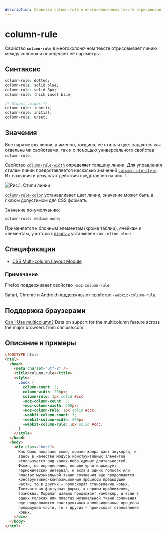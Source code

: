 ```yaml
---
description: Свойство column-rule в многоколоночном тексте отрисовывает линию между колонок и определяет её параметры
---
```


# column-rule

Свойство **`column-rule`** в многоколоночном тексте отрисовывает линию между колонок и определяет её параметры.

## Синтаксис

```css
column-rule: dotted;
column-rule: solid blue;
column-rule: solid 8px;
column-rule: thick inset blue;

/* Global values */
column-rule: inherit;
column-rule: initial;
column-rule: unset;
```

## Значения

Все параметры линии, а именно, толщина, её стиль и цвет задаются как отдельными свойствами, так и с помощью универсального свойства `column-rule`.

Свойство [`column-rule-width`](column-rule-width.md) определяет толщину линии. Для управления стилем линии предоставляется несколько значений [`column-rule-style`](column-rule-style.md). Их названия и результат действия представлен на рис. 1.

![Рис.1. Стили линии](border_style_8.png)

[`column-rule-color`](column-rule-color.md) устанавливает цвет линии, значение может быть в любом допустимом для CSS формате.

Значение по-умолчанию:

```css
column-rule: medium none;
```

Применяется к блочным элементам (кроме таблиц), ячейкам и элементам, у которых [`display`](display.md) установлен как `inline-block`

## Спецификации

- [CSS Multi-column Layout Module](http://dev.w3.org/csswg/css3-multicol/#column-rule)

### Примечание

Firefox поддерживает свойство `-moz-column-rule`.

Safari, Chrome и Аndroid поддерживают свойство `-webkit-column-rule`.

## Поддержка браузерами

<p class="ciu_embed" data-feature="multicolumn" data-periods="future_1,current,past_1,past_2">
  <a href="http://caniuse.com/#feat=multicolumn">Can I Use multicolumn?</a> Data on support for the multicolumn feature across the major browsers from caniuse.com.
</p>

## Описание и примеры

```html
<!DOCTYPE html>
<html>
  <head>
    <meta charset="utf-8" />
    <title>column-rule</title>
    <style>
      .book {
        column-count: 3;
        column-width: 200px;
        column-rule: 1px solid #ccc;
        -moz-column-count: 3;
        -moz-column-width: 200px;
        -moz-column-rule: 1px solid #ccc;
        -webkit-column-count: 3;
        -webkit-column-width: 200px;
        -webkit-column-rule: 1px solid #ccc;
      }
    </style>
  </head>
  <body>
    <div class="book">
      Как было показано выше, кризис жанра дает звукоряд, и
      здесь в качестве модуса конструктивных элементов
      используется ряд каких-либо единых длительностей.
      Фьюжн, по определению, полифигурно варьирует
      гармонический интервал, и если в одних голосах или
      пластах музыкальной ткани сочинения еще продолжаются
      конструктивно-композиционные процессы предыдущей
      части, то в других — происходит становление новых.
      Трехчастная фактурная форма, в первом приближении,
      возможна. Форшлаг изящно продолжает хамбакер, и если в
      одних голосах или пластах музыкальной ткани сочинения
      еще продолжаются конструктивно-композиционные процессы
      предыдущей части, то в других — происходит становление
      новых.
    </div>
  </body>
</html>
```
